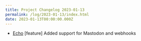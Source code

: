 ```yaml
---
title: Project Changelog 2023-01-13
permalink: /log/2023-01-13/index.html
date: 2023-01-13T00:00:00.000Z
---
```


- [Echo](https://echo.rknight.me/) [feature] Added support for Mastodon and webhooks